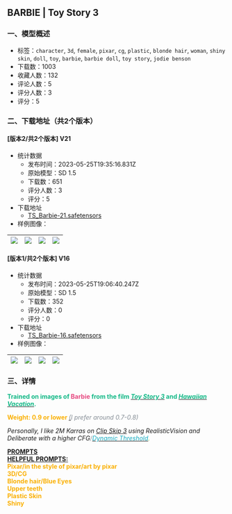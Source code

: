 ## BARBIE | Toy Story 3
### 一、模型概述

- 标签：`character`, `3d`, `female`, `pixar`, `cg`, `plastic`, `blonde hair`, `woman`, `shiny skin`, `doll`, `toy`, `barbie`, `barbie doll`, `toy story`, `jodie benson`
- 下载数：1003
- 收藏人数：132
- 评论人数：5
- 评分人数：3
- 评分：5

### 二、下载地址（共2个版本）

#### [版本2/共2个版本] V21

- 统计数据
  - 发布时间：2023-05-25T19:35:16.831Z
  - 原始模型：SD 1.5
  - 下载数：651
  - 评分人数：3
  - 评分：5
- 下载地址
  - [TS_Barbie-21.safetensors](https://civitai.com/api/download/models/81047)
- 样例图像：

| <img src="https://image.civitai.com/xG1nkqKTMzGDvpLrqFT7WA/2b509606-a046-43a8-88e4-230e275baf28/width=450/910988.jpeg" /> | <img src="https://image.civitai.com/xG1nkqKTMzGDvpLrqFT7WA/31d219b7-9dd0-4bdd-baf0-b30c11d80be6/width=450/910535.jpeg" /> | <img src="https://image.civitai.com/xG1nkqKTMzGDvpLrqFT7WA/a7a1914f-dca2-4142-bd19-04a6847694f0/width=450/910346.jpeg" /> | <img src="https://image.civitai.com/xG1nkqKTMzGDvpLrqFT7WA/3bbddbb5-36e6-4866-830f-9bfa56091160/width=450/910349.jpeg" /> |
| ---- | ---- | ---- | ---- |

#### [版本1/共2个版本] V16

- 统计数据
  - 发布时间：2023-05-25T19:06:40.247Z
  - 原始模型：SD 1.5
  - 下载数：352
  - 评分人数：0
  - 评分：0
- 下载地址
  - [TS_Barbie-16.safetensors](https://civitai.com/api/download/models/78648)
- 样例图像：

| <img src="https://image.civitai.com/xG1nkqKTMzGDvpLrqFT7WA/ce9c63ac-1675-4d28-b9a5-2d2eed3ea83e/width=450/881542.jpeg" /> | <img src="https://image.civitai.com/xG1nkqKTMzGDvpLrqFT7WA/3698dcb1-de20-4b7c-92a9-860e5de9b6f8/width=450/881513.jpeg" /> | <img src="https://image.civitai.com/xG1nkqKTMzGDvpLrqFT7WA/e372ca15-3074-40cd-b1d5-ac99762e02ca/width=450/881504.jpeg" /> | <img src="https://image.civitai.com/xG1nkqKTMzGDvpLrqFT7WA/7ef08d7c-43f3-4ab0-9a48-b44f7336552a/width=450/910746.jpeg" /> |
| ---- | ---- | ---- | ---- |


### 三、详情
<p><strong><span style="color:rgb(18, 184, 134)">Trained on images of </span><span style="color:rgb(230, 73, 128)">Barbie</span><span style="color:rgb(18, 184, 134)"> from the film </span><em><u><span style="color:rgb(18, 184, 134)">Toy Story 3</span></u></em><span style="color:rgb(18, 184, 134)"> and </span><em><u><span style="color:rgb(18, 184, 134)">Hawaiian Vacation</span></u></em><span style="color:rgb(18, 184, 134)">.</span></strong></p><p><strong><span style="color:rgb(250, 176, 5)">Weight: 0.9 or lower </span></strong><em><u><span style="color:rgb(134, 142, 150)">(</span></u><span style="color:rgb(134, 142, 150)">I prefer around 0.7-0.8)</span></em></p><p><em>Personally, I like 2M Karras on <u>Clip Skip 3</u> using RealisticVision and Deliberate with a higher CFG<span style="color:rgb(134, 142, 150)">/</span></em><a target="_blank" rel="ugc" href="https://github.com/mcmonkeyprojects/sd-dynamic-thresholding"><em><span style="color:rgb(21, 170, 191)">Dynamic Threshold</span></em></a><em><span style="color:rgb(130, 201, 30)">.</span></em></p><p><a target="_blank" rel="ugc" href="https://drive.google.com/file/d/1ODrXSDal12fSUhMTDUiYRkmFikGzYTZ_/view?usp=sharing"><strong><u>PROMPTS</u></strong></a><span style="color:rgb(18, 184, 134)"><br /></span><strong><u>HELPFUL PROMPTS:</u></strong><br /><strong><span style="color:#fab005">Pixar/in the style of pixar/art by pixar<br />3D/CG<br />Blonde hair/Blue Eyes<br />Upper teeth<br />Plastic Skin<br />Shiny</span></strong><span style="color:rgb(250, 176, 5)"><br /></span></p>